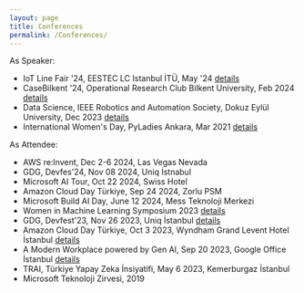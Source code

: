 ```yaml
---
layout: page
title: Conferences
permalink: /Conferences/
---
```


As Speaker:

- IoT Line Fair '24, EESTEC LC Istanbul İTÜ, May '24 [details](https://www.linkedin.com/posts/activity-7202683696594825216-Ny_Y?utm_source=share&utm_medium=member_desktop)
- CaseBilkent '24, Operational Research Club Bilkent University, Feb 2024 [details](https://www.linkedin.com/posts/activity-7163899326665113600-unSq?utm_source=share&utm_medium=member_desktop)
- Data Science, IEEE Robotics and Automation Society, Dokuz Eylül University, Dec 2023 [details](https://www.linkedin.com/posts/activity-7139872223221256192-pJUV?utm_source=share&utm_medium=member_desktop)
- International Women's Day, PyLadies Ankara, Mar 2021 [details](https://www.youtube.com/watch?v=4nn1MFwKdqo)

As Attendee:

- AWS re:Invent, Dec 2-6 2024, Las Vegas Nevada
- GDG, Devfes'24, Nov 08 2024, Uniq İstnabul
- Microsoft AI Tour, Oct 22 2024, Swiss Hotel
- Amazon Cloud Day Türkiye, Sep 24 2024, Zorlu PSM
- Microsoft Build AI Day, June 12 2024, Mess Teknoloji Merkezi
- Women in Machine Learning Symposium 2023 [details](https://aidevelopers.withgoogle.com/events/wiml-symposium-2023)
- GDG, Devfest'23, Nov 26 2023, Uniq İstanbul [details](https://devfest.istanbul/)
- Amazon Cloud Day Türkiye, Oct 3 2023, Wyndham Grand Levent Hotel İstanbul [details](https://aws.amazon.com/tr/events/cloud-day-turkiye/)
- A Modern Workplace powered by Gen AI, Sep 20 2023, Google Office İstanbul [details](https://rsvp.withgoogle.com/events/a-modern-workplace-powered-by-gen-ai)
- TRAI, Türkiye Yapay Zeka İnsiyatifi, May 6 2023, Kemerburgaz İstanbul 
- Microsoft Teknoloji Zirvesi, 2019

